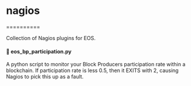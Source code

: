 # nagios
==========

Collection of Nagios plugins for EOS.


####  📌 eos_bp_participation.py


A python script to monitor your Block Producers participation rate within a blockchain.
If participation rate is less 0.5, then it EXITS with 2, causing Nagios to pick this up as a fault.



